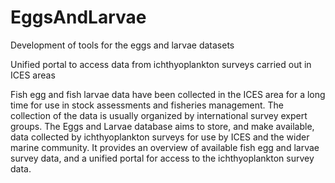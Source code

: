 # EggsAndLarvae
Development of tools for the eggs and larvae datasets

 Unified portal to access data from ichthyoplankton surveys carried out in ICES areas

Fish egg and fish larvae data have been collected in the ICES area for a long time for use in stock assessments and fisheries management. The collection of the data is usually organized by international survey expert groups. The Eggs and Larvae database aims to store, and make available, data collected by ichthyoplankton surveys for use by ICES and the wider marine community. It provides an overview of available fish egg and larvae survey data, and a unified portal for access to the ichthyoplankton survey data.        
